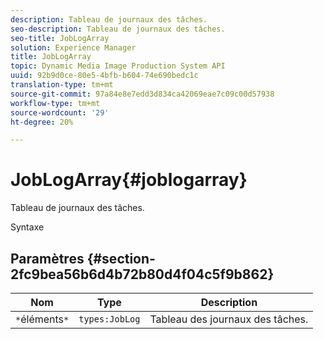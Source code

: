 ```yaml
---
description: Tableau de journaux des tâches.
seo-description: Tableau de journaux des tâches.
seo-title: JobLogArray
solution: Experience Manager
title: JobLogArray
topic: Dynamic Media Image Production System API
uuid: 92b9d0ce-80e5-4bfb-b604-74e690bedc1c
translation-type: tm+mt
source-git-commit: 97a84e8e7edd3d834ca42069eae7c09c00d57938
workflow-type: tm+mt
source-wordcount: '29'
ht-degree: 20%

---
```



# JobLogArray{#joblogarray}

Tableau de journaux des tâches.

Syntaxe

## Paramètres {#section-2fc9bea56b6d4b72b80d4f04c5f9b862}

| Nom | Type | Description |
|---|---|---|
| `*`éléments`*` | `types:JobLog` | Tableau des journaux des tâches. |


